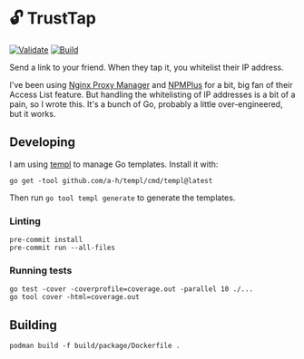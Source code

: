 # :unlock: TrustTap

[![Validate](https://github.com/RobKenis/TrustTap/actions/workflows/validate.yaml/badge.svg)](https://github.com/RobKenis/TrustTap/actions/workflows/validate.yaml)
[![Build](https://github.com/RobKenis/TrustTap/actions/workflows/build.yaml/badge.svg)](https://github.com/RobKenis/TrustTap/actions/workflows/build.yaml)

Send a link to your friend. When they tap it, you whitelist their IP address.

I've been using [Nginx Proxy Manager](https://nginxproxymanager.com/) and [NPMPlus](https://github.com/ZoeyVid/NPMplus) for a bit, big fan of their Access List feature.
But handling the whitelisting of IP addresses is a bit of a pain, so I wrote this. It's a bunch of Go, probably a little
over-engineered, but it works.

## Developing

I am using [templ](https://templ.guide/) to manage Go templates. Install it with:

```shell
go get -tool github.com/a-h/templ/cmd/templ@latest
```

Then run `go tool templ generate` to generate the templates.

### Linting

```shell
pre-commit install
pre-commit run --all-files
```

### Running tests

```shell
go test -cover -coverprofile=coverage.out -parallel 10 ./...
go tool cover -html=coverage.out
```

## Building

```shell
podman build -f build/package/Dockerfile .
```
